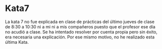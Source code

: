 # Kata7
La kata 7 no fue explicada en clase de prácticas del último jueves de clase de 8:30 a 10:30 ni a mi ni a mis compañeros puesto que el profesor ese día no acudió a clase. 
Se ha intentado resolver por cuenta propia pero sin éxito, era necesaria una explicación. Por ese mismo motivo, no he realizado esta última Kata.
